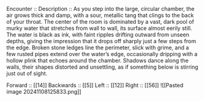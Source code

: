 Encounter :: 
Description :: As you step into the large, circular chamber, the air grows thick and damp, with a sour, metallic tang that clings to the back of your throat. The center of the room is dominated by a vast, dark pool of murky water that stretches from wall to wall, its surface almost eerily still. The water is black as ink, with faint ripples drifting outward from unseen depths, giving the impression that it drops off sharply just a few steps from the edge. Broken stone ledges line the perimeter, slick with grime, and a few rusted pipes extend over the water’s edge, occasionally dripping with a hollow plink that echoes around the chamber. Shadows dance along the walls, their shapes distorted and unsettling, as if something below is stirring just out of sight.

Forward :: [[14]]
Backwards :: [[5]]
Left :: [[12]]
Right :: [[56]]
![[Pasted image 20241108125833.png]]